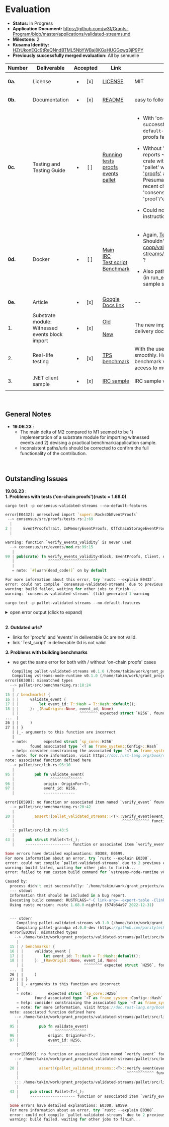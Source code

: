 # Evaluation

- **Status:** In Progress
- **Application Document:** https://github.com/w3f/Grants-Program/blob/master/applications/validated-streams.md
- **Milestone:** 2 
- **Kusama Identity:** [HZrUkonEQc9tReQNndBTML5NbYWBaj8KGaHUGGxwq3jP9PY](https://explorer.polkascan.io/kusama/account/HZrUkonEQc9tReQNndBTML5NbYWBaj8KGaHUGGxwq3jP9PY)
- **Previously successfully merged evaluation:** All by semuelle

| Number | Deliverable | Accepted | Link | Evaluation Notes |
| ------ | ----------- | :------: | ---- |----------------- |
| **0a.** | License | <ul><li>[x] </li></ul> | [LICENSE](https://github.com/comrade-coop/validated-streams/blob/5dc862fc2fe3cab7e8b6e2272b89ff21607a4038/LICENSE) | MIT |
| **0b.** | Documentation | <ul><li>[x] </li></ul> | [README](https://github.com/comrade-coop/validated-streams/blob/feed169d51143e1fd303a14a9aaaaaddb6f2a831/README.md) | easy to follow description with a schematic |
| **0c.** | Testing and Testing Guide | <ul><li>[ ] </li></ul> | [Running tests](https://github.com/comrade-coop/validated-streams/blob/feed169d51143e1fd303a14a9aaaaaddb6f2a831/README.md#testing) <br> [proofs](https://github.com/comrade-coop/validated-streams/blob/main/vstreams/src/proofs/tests.rs) <br> [events](https://github.com/comrade-coop/validated-streams/blob/main/vstreams/src/events/tests.rs) <br> [pallet](https://github.com/comrade-coop/validated-streams/blob/a8a55ab7f2f16401c8aefefccdcdfa4638ddb39a/pallet/src/tests.rs) | <ul><li> With 'on-chain proofs' : the project could be built successfully with ```cargo build --release --no-default-features```. However, tests for on-chain proofs fail (see below Outstanding Issues) </li></ul><ul><li> Without 'on-chain proofs' : `cargo tarpaulin` reports ~33% test coverage for the 'consensus' crate with 19 tests and ~7% coverage for the 'pallet' with 3 tests. The links provided for ['proofs'](https://github.com/comrade-coop/validated-streams/blob/main/vstreams/src/proofs/tests.rs) and ['events'](https://github.com/comrade-coop/validated-streams/blob/main/vstreams/src/events/tests.rs) seem to point at invalid urls. Presumably these links are outdated with the recent changes (i.e., renaming of 'vstream' to 'consensus_validated_streams', integration of 'proof'/'event' to the 'consensus' crate).</li></ul><ul><li> Could not build benchmarks follwing the instruction (see Outstanding Issues).</li></ul> |
| **0d.** | Docker | <ul><li>[ ] </li></ul> | [Main](https://github.com/comrade-coop/validated-streams/blob/64db1c20f561115f807f41c5da58bca7b3325d5a/Dockerfile) <br> [IRC](https://github.com/comrade-coop/validated-streams/blob/beb99456091f33f1f1b3cf6a555ff656c107e9cf/samples/irc/Dockerfile) <br> [Test script](https://github.com/comrade-coop/validated-streams/blob/main/scripts/run-example.sh) <br> [Benchmark](https://github.com/comrade-coop/validated-streams/blob/64db1c20f561115f807f41c5da58bca7b3325d5a/samples/tps-benchmark/Dockerfile) | <ul><li> Again, [Test script](https://github.com/comrade-coop/validated-streams/blob/main/scripts/run-example.sh) seems to point at the old url. Shouldn't it be https://github.com/comrade-coop/validated-streams/tree/main/samples/basic/run_example.sh ? </li></ul><ul><li> Also path to the stream.proto should be corrected (in run_example.sh) if we intend to use the same sample solution as in M1 for the integration test </li></ul>|
| **0e.** | Article |  <ul><li>[x] </li></ul> |[Google Docs link](https://docs.google.com/document/u/1/d/12EsVUDydsDWfngQP6-zYRiC-dFbn696Evr3VSxgcpjU/edit) | --
| 1. | Substrate module: Witnessed events block import | <ul><li>[x] </li></ul> |[Old](https://github.com/comrade-coop/validated-streams/blob/fa7e20c5f0bf34cd8b89f975eceb6e29955202ab/node/src/streams/services/witness_block_import.rs) <br><br>[New](https://github.com/comrade-coop/validated-streams/blob/9d1dd933395f9cca69834ccb43b3330922d531c4/consensus/src/block_import.rs) | The new implementation matches the description in delivery documentation. |
| 2. | Real-life testing | <ul><li>[x] </li></ul> | [TPS benchmark](https://github.com/comrade-coop/validated-streams/tree/c083a83ad497dcb338501c66691680b1acfc29f0/samples/tps-benchmark) | With the use of Docker, the benchmark runs smoothly. However, I was unable to test the benchmark without using Docker. (Didn't have access to multiple hardwares) |
| 3. | .NET client sample | <ul><li>[x] </li></ul> | [IRC sample](https://github.com/comrade-coop/validated-streams/tree/5dc862fc2fe3cab7e8b6e2272b89ff21607a4038/samples/irc) | IRC sample worked nicely 


</br>

## General Notes
- **19.06.23** : 
  - The main delta of M2 compared to M1 seemed to be 1) implementation of a substrate module for importing witnessed events and 2) devising a practical benchmark/application sample.
  - Inconsistent paths/urls should be corrected to confirm the full functionality of the contribution.  

</br>

## Outstanding Issues
**19.06.23** : <br>
**1. Problems with tests ('on-chain proofs')(rustc = 1.68.0)**

`cargo test -p consensus-validated-streams --no-default-features`
```rust
error[E0432]: unresolved import `super::RocksDbEventProofs`
 --> consensus/src/proofs/tests.rs:2:69
  |
2 |     EventProofsTrait, InMemoryEventProofs, OffchainStorageEventProofs, RocksDbEventProofs,
  |                                                                        ^^^^^^^^^^^^^^^^^^ no `RocksDbEventProofs` in `proofs`

warning: function `verify_events_validity` is never used
  --> consensus/src/events/mod.rs:99:15
   |
99 | pub(crate) fn verify_events_validity<Block, EventProofs, Client, AuthorityId>(
   |               ^^^^^^^^^^^^^^^^^^^^^^
   |
   = note: `#[warn(dead_code)]` on by default

For more information about this error, try `rustc --explain E0432`.
error: could not compile `consensus-validated-streams` due to previous error
warning: build failed, waiting for other jobs to finish...
warning: `consensus-validated-streams` (lib) generated 1 warning
```

`cargo test -p pallet-validated-streams --no-default-features`

<details>
<summary> open error output (click to expand) </summary>

```rust
error: cannot find macro `vec` in this scope
--> /home/takim/.cargo/git/checkouts/substrate-7e08433d4c370a21/98f2e34/frame/support/src/traits/metadata.rs:87:17
|
87 |         let mut res = vec![];
|                       ^^^
|
= note: consider importing one of these items:
        codec::alloc::vec
        crate::sp_std::vec
        scale_info::prelude::vec
        sp_std::vec

error: cannot find macro `vec` in this scope
    --> /home/takim/.cargo/git/checkouts/substrate-7e08433d4c370a21/98f2e34/frame/support/src/traits/misc.rs:1089:17
    |
1089 |             .type_params(vec![TypeParameter::new("T", Some(meta_type::<T>()))])
    |                          ^^^
    |
    = note: consider importing one of these items:
            codec::alloc::vec
            crate::sp_std::vec
            scale_info::prelude::vec
            sp_std::vec

error: cannot find macro `vec` in this scope
    --> /home/takim/.cargo/git/checkouts/substrate-7e08433d4c370a21/98f2e34/frame/support/src/traits/misc.rs:1002:17
    |
1002 |             .type_params(vec![TypeParameter::new("T", Some(meta_type::<T>()))])
    |                          ^^^
    |
    = note: consider importing one of these items:
            codec::alloc::vec
            crate::sp_std::vec
            scale_info::prelude::vec
            sp_std::vec

error: cannot find macro `vec` in this scope
--> /home/takim/.cargo/git/checkouts/substrate-7e08433d4c370a21/98f2e34/frame/support/src/storage/types/value.rs:268:3
    |
268 |         vec![StorageInfo {
    |         ^^^
    |
    = note: consider importing one of these items:
            codec::alloc::vec
            crate::sp_std::vec
            scale_info::prelude::vec
            sp_std::vec

error: cannot find macro `vec` in this scope
--> /home/takim/.cargo/git/checkouts/substrate-7e08433d4c370a21/98f2e34/frame/support/src/storage/types/value.rs:248:3
    |
248 |         vec![StorageInfo {
    |         ^^^
    |
    = note: consider importing one of these items:
            codec::alloc::vec
            crate::sp_std::vec
            scale_info::prelude::vec
            sp_std::vec

error: cannot find macro `vec` in this scope
--> /home/takim/.cargo/git/checkouts/substrate-7e08433d4c370a21/98f2e34/frame/support/src/storage/types/value.rs:225:54
    |
225 |         let docs = if cfg!(feature = "no-metadata-docs") { vec![] } else { docs };
    |                                                            ^^^
    |
    = note: consider importing one of these items:
            codec::alloc::vec
            crate::sp_std::vec
            scale_info::prelude::vec
            sp_std::vec

error: cannot find macro `vec` in this scope
--> /home/takim/.cargo/git/checkouts/substrate-7e08433d4c370a21/98f2e34/frame/support/src/storage/types/nmap.rs:609:3
    |
609 |         vec![StorageInfo {
    |         ^^^
    |
    = note: consider importing one of these items:
            codec::alloc::vec
            crate::sp_std::vec
            scale_info::prelude::vec
            sp_std::vec

error: cannot find macro `vec` in this scope
--> /home/takim/.cargo/git/checkouts/substrate-7e08433d4c370a21/98f2e34/frame/support/src/storage/types/nmap.rs:583:3
    |
583 |         vec![StorageInfo {
    |         ^^^
    |
    = note: consider importing one of these items:
            codec::alloc::vec
            crate::sp_std::vec
            scale_info::prelude::vec
            sp_std::vec

error: cannot find macro `vec` in this scope
--> /home/takim/.cargo/git/checkouts/substrate-7e08433d4c370a21/98f2e34/frame/support/src/storage/types/nmap.rs:554:54
    |
554 |         let docs = if cfg!(feature = "no-metadata-docs") { vec![] } else { docs };
    |                                                            ^^^
    |
    = note: consider importing one of these items:
            codec::alloc::vec
            crate::sp_std::vec
            scale_info::prelude::vec
            sp_std::vec

error: cannot find macro `vec` in this scope
--> /home/takim/.cargo/git/checkouts/substrate-7e08433d4c370a21/98f2e34/frame/support/src/storage/types/map.rs:471:3
    |
471 |         vec![StorageInfo {
    |         ^^^
    |
    = note: consider importing one of these items:
            codec::alloc::vec
            crate::sp_std::vec
            scale_info::prelude::vec
            sp_std::vec

error: cannot find macro `vec` in this scope
--> /home/takim/.cargo/git/checkouts/substrate-7e08433d4c370a21/98f2e34/frame/support/src/storage/types/map.rs:443:3
    |
443 |         vec![StorageInfo {
    |         ^^^
    |
    = note: consider importing one of these items:
            codec::alloc::vec
            crate::sp_std::vec
            scale_info::prelude::vec
            sp_std::vec

error: cannot find macro `vec` in this scope
--> /home/takim/.cargo/git/checkouts/substrate-7e08433d4c370a21/98f2e34/frame/support/src/storage/types/map.rs:419:14
    |
419 |                 hashers: vec![Hasher::METADATA],
    |                          ^^^
    |
    = note: consider importing one of these items:
            codec::alloc::vec
            crate::sp_std::vec
            scale_info::prelude::vec
            sp_std::vec

error: cannot find macro `vec` in this scope
--> /home/takim/.cargo/git/checkouts/substrate-7e08433d4c370a21/98f2e34/frame/support/src/storage/types/map.rs:413:54
    |
413 |         let docs = if cfg!(feature = "no-metadata-docs") { vec![] } else { docs };
    |                                                            ^^^
    |
    = note: consider importing one of these items:
            codec::alloc::vec
            crate::sp_std::vec
            scale_info::prelude::vec
            sp_std::vec

error: cannot find macro `vec` in this scope
--> /home/takim/.cargo/git/checkouts/substrate-7e08433d4c370a21/98f2e34/frame/support/src/storage/types/double_map.rs:724:3
    |
724 |         vec![StorageInfo {
    |         ^^^
    |
    = note: consider importing one of these items:
            codec::alloc::vec
            crate::sp_std::vec
            scale_info::prelude::vec
            sp_std::vec

error: cannot find macro `vec` in this scope
--> /home/takim/.cargo/git/checkouts/substrate-7e08433d4c370a21/98f2e34/frame/support/src/storage/types/double_map.rs:693:3
    |
693 |         vec![StorageInfo {
    |         ^^^
    |
    = note: consider importing one of these items:
            codec::alloc::vec
            crate::sp_std::vec
            scale_info::prelude::vec
            sp_std::vec

error: cannot find macro `vec` in this scope
--> /home/takim/.cargo/git/checkouts/substrate-7e08433d4c370a21/98f2e34/frame/support/src/storage/types/double_map.rs:666:14
    |
666 |                 hashers: vec![Hasher1::METADATA, Hasher2::METADATA],
    |                          ^^^
    |
    = note: consider importing one of these items:
            codec::alloc::vec
            crate::sp_std::vec
            scale_info::prelude::vec
            sp_std::vec

error: cannot find macro `vec` in this scope
--> /home/takim/.cargo/git/checkouts/substrate-7e08433d4c370a21/98f2e34/frame/support/src/storage/types/double_map.rs:660:54
    |
660 |         let docs = if cfg!(feature = "no-metadata-docs") { vec![] } else { docs };
    |                                                            ^^^
    |
    = note: consider importing one of these items:
            codec::alloc::vec
            crate::sp_std::vec
            scale_info::prelude::vec
            sp_std::vec

error: cannot find macro `vec` in this scope
--> /home/takim/.cargo/git/checkouts/substrate-7e08433d4c370a21/98f2e34/frame/support/src/storage/types/counted_map.rs:468:5
    |
468 |                 vec!["Counter for the related counted storage map"]
    |                 ^^^
    |
    = note: consider importing one of these items:
            codec::alloc::vec
            crate::sp_std::vec
            scale_info::prelude::vec
            sp_std::vec

error: cannot find macro `vec` in this scope
--> /home/takim/.cargo/git/checkouts/substrate-7e08433d4c370a21/98f2e34/frame/support/src/storage/types/counted_map.rs:466:5
    |
466 |                 vec![]
    |                 ^^^
    |
    = note: consider importing one of these items:
            codec::alloc::vec
            crate::sp_std::vec
            scale_info::prelude::vec
            sp_std::vec

error: cannot find macro `vec` in this scope
--> /home/takim/.cargo/git/checkouts/substrate-7e08433d4c370a21/98f2e34/frame/support/src/storage/migration.rs:291:16
    |
291 |     let mut key = vec![0u8; 32 + hash.len()];
    |                   ^^^
    |
    = note: consider importing one of these items:
            codec::alloc::vec
            crate::sp_std::vec
            scale_info::prelude::vec
            sp_std::vec

error: cannot find macro `vec` in this scope
--> /home/takim/.cargo/git/checkouts/substrate-7e08433d4c370a21/98f2e34/frame/support/src/storage/migration.rs:261:16
    |
261 |     let mut key = vec![0u8; 32 + hash.len()];
    |                   ^^^
    |
    = note: consider importing one of these items:
            codec::alloc::vec
            crate::sp_std::vec
            scale_info::prelude::vec
            sp_std::vec

error: cannot find macro `vec` in this scope
--> /home/takim/.cargo/git/checkouts/substrate-7e08433d4c370a21/98f2e34/frame/support/src/storage/migration.rs:250:16
    |
250 |     let mut key = vec![0u8; 32 + hash.len()];
    |                   ^^^
    |
    = note: consider importing one of these items:
            codec::alloc::vec
            crate::sp_std::vec
            scale_info::prelude::vec
            sp_std::vec

error: cannot find macro `vec` in this scope
--> /home/takim/.cargo/git/checkouts/substrate-7e08433d4c370a21/98f2e34/frame/support/src/storage/migration.rs:241:16
    |
241 |     let mut key = vec![0u8; 32 + hash.len()];
    |                   ^^^
    |
    = note: consider importing one of these items:
            codec::alloc::vec
            crate::sp_std::vec
            scale_info::prelude::vec
            sp_std::vec

error: cannot find macro `vec` in this scope
--> /home/takim/.cargo/git/checkouts/substrate-7e08433d4c370a21/98f2e34/frame/support/src/storage/migration.rs:232:16
    |
232 |     let mut key = vec![0u8; 32 + hash.len()];
    |                   ^^^
    |
    = note: consider importing one of these items:
            codec::alloc::vec
            crate::sp_std::vec
            scale_info::prelude::vec
            sp_std::vec

error: cannot find macro `thread_local` in this scope
--> /home/takim/.cargo/git/checkouts/substrate-7e08433d4c370a21/98f2e34/frame/support/src/dispatch_context.rs:90:1
|
90 | environmental::environmental!(DISPATCH_CONTEXT: BTreeMap<TypeId, Box<dyn Any>>);
| ^^^^^^^^^^^^^^^^^^^^^^^^^^^^^^^^^^^^^^^^^^^^^^^^^^^^^^^^^^^^^^^^^^^^^^^^^^^^^^^
|
= note: `thread_local` is in scope, but it is an attribute: `#[thread_local]`
= note: this error originates in the macro `$crate::thread_local_impl` which comes from the expansion of the macro `environmental::environmental` (in Nightly builds, run with -Z macro-backtrace for more info)

error[E0425]: cannot find value `GLOBAL` in this scope
--> /home/takim/.cargo/git/checkouts/substrate-7e08433d4c370a21/98f2e34/frame/support/src/dispatch_context.rs:90:1
|
90 | environmental::environmental!(DISPATCH_CONTEXT: BTreeMap<TypeId, Box<dyn Any>>);
| ^^^^^^^^^^^^^^^^^^^^^^^^^^^^^^^^^^^^^^^^^^^^^^^^^^^^^^^^^^^^^^^^^^^^^^^^^^^^^^^ not found in this scope
|
= note: this error originates in the macro `environmental::environmental` (in Nightly builds, run with -Z macro-backtrace for more info)

For more information about this error, try `rustc --explain E0425`.
error: could not compile `frame-support` due to 29 previous errors

```
</details>

<br>

**2. Outdated urls?**
  - links for 'proofs' and 'events' in deliverable 0c are not valid. 
  - link 'Test_script' in deliverable 0d is not valid

**3. Problems with building benchmarks**
  - we get the same error for both with / without 'on-chain proofs' cases
```rust
   Compiling pallet-validated-streams v0.1.0 (/home/takim/work/grant_projects/validated-streams/pallet)
   Compiling vstreams-node-runtime v0.1.0 (/home/takim/work/grant_projects/validated-streams/runtime)
error[E0308]: mismatched types
  --> pallet/src/benchmarking.rs:18:24
   |
15 | / benchmarks! {
16 | |     validate_event {
17 | |         let event_id: T::Hash = T::Hash::default();
18 | |     }: _(RawOrigin::None, event_id, None)
   | |                           ^^^^^^^^ expected struct `H256`, found associated type
...  |
26 | |     )
27 | | }
   | |_- arguments to this function are incorrect
   |
   = note:       expected struct `sp_core::H256`
           found associated type `<T as frame_system::Config>::Hash`
   = help: consider constraining the associated type `<T as frame_system::Config>::Hash` to `sp_core::H256`
   = note: for more information, visit https://doc.rust-lang.org/book/ch19-03-advanced-traits.html
note: associated function defined here
  --> pallet/src/lib.rs:95:10
   |
95 |         pub fn validate_event(
   |                ^^^^^^^^^^^^^^
96 |             origin: OriginFor<T>,
97 |             event_id: H256,
   |             --------------

error[E0599]: no function or associated item named `verify_event` found for struct `Pallet` in the current scope
  --> pallet/src/benchmarking.rs:20:42
   |
20 |         assert!(pallet_validated_streams::<T>::verify_event(event_id));
   |                                                ^^^^^^^^^^^^ function or associated item not found in `Pallet<T>`
   |
  ::: pallet/src/lib.rs:43:5
   |
43 |     pub struct Pallet<T>(_);
   |     -------------------- function or associated item `verify_event` not found for this struct

Some errors have detailed explanations: E0308, E0599.
For more information about an error, try `rustc --explain E0308`.
error: could not compile `pallet-validated-streams` due to 2 previous errors
warning: build failed, waiting for other jobs to finish...
error: failed to run custom build command for `vstreams-node-runtime v0.1.0 (/home/takim/work/grant_projects/validated-streams/runtime)`

Caused by:
  process didn't exit successfully: `/home/takim/work/grant_projects/validated-streams/target/release/build/vstreams-node-runtime-263ed3eed4608505/build-script-build` (exit status: 1)
  --- stdout
  Information that should be included in a bug report.
  Executing build command: RUSTFLAGS="-C link-arg=--export-table -Clink-arg=--export=__heap_base -C link-arg=--import-memory  " SKIP_WASM_BUILD="" "/home/takim/.rustup/toolchains/nightly-2023-01-01-x86_64-unknown-linux-gnu/bin/cargo" "rustc" "--target=wasm32-unknown-unknown" "--manifest-path=/home/takim/work/grant_projects/validated-streams/target/release/wbuild/vstreams-node-runtime/Cargo.toml" "--color=always" "--profile" "release"
  Using rustc version: rustc 1.68.0-nightly (574b64a97 2022-12-31)


  --- stderr
     Compiling pallet-validated-streams v0.1.0 (/home/takim/work/grant_projects/validated-streams/pallet)
     Compiling pallet-grandpa v4.0.0-dev (https://github.com/paritytech/substrate.git?branch=polkadot-v0.9.40#98f2e345)
  error[E0308]: mismatched types
    --> /home/takim/work/grant_projects/validated-streams/pallet/src/benchmarking.rs:18:24
     |
  15 | / benchmarks! {
  16 | |     validate_event {
  17 | |         let event_id: T::Hash = T::Hash::default();
  18 | |     }: _(RawOrigin::None, event_id, None)
     | |                           ^^^^^^^^ expected struct `H256`, found associated type
  ...  |
  26 | |     )
  27 | | }
     | |_- arguments to this function are incorrect
     |
     = note:       expected struct `sp_core::H256`
             found associated type `<T as frame_system::Config>::Hash`
     = help: consider constraining the associated type `<T as frame_system::Config>::Hash` to `sp_core::H256`
     = note: for more information, visit https://doc.rust-lang.org/book/ch19-03-advanced-traits.html
  note: associated function defined here
    --> /home/takim/work/grant_projects/validated-streams/pallet/src/lib.rs:95:10
     |
  95 |         pub fn validate_event(
     |                ^^^^^^^^^^^^^^
  96 |             origin: OriginFor<T>,
  97 |             event_id: H256,
     |             --------------

  error[E0599]: no function or associated item named `verify_event` found for struct `Pallet` in the current scope
    --> /home/takim/work/grant_projects/validated-streams/pallet/src/benchmarking.rs:20:42
     |
  20 |         assert!(pallet_validated_streams::<T>::verify_event(event_id));
     |                                                ^^^^^^^^^^^^ function or associated item not found in `Pallet<T>`
     |
    ::: /home/takim/work/grant_projects/validated-streams/pallet/src/lib.rs:43:5
     |
  43 |     pub struct Pallet<T>(_);
     |     -------------------- function or associated item `verify_event` not found for this struct

  Some errors have detailed explanations: E0308, E0599.
  For more information about an error, try `rustc --explain E0308`.
  error: could not compile `pallet-validated-streams` due to 2 previous errors
  warning: build failed, waiting for other jobs to finish...
```
